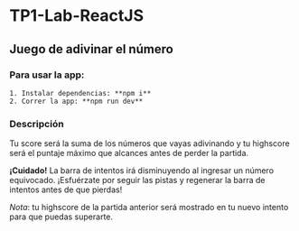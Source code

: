 # TP1-Lab-ReactJS

## Juego de adivinar el número
### Para usar la app:
    1. Instalar dependencias: **npm i**
    2. Correr la app: **npm run dev**
### Descripción
Tu score será la suma de los números que vayas adivinando y tu highscore será el puntaje máximo que alcances antes de perder la partida.

**¡Cuidado!** La barra de intentos irá disminuyendo al ingresar un número equivocado. ¡Esfuérzate por seguir las pistas y regenerar la barra de intentos antes de que pierdas!

*Nota*: tu highscore de la partida anterior será mostrado en tu nuevo intento para que puedas superarte. 
